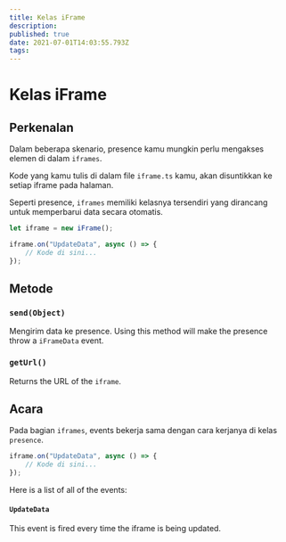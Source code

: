 ```yaml
---
title: Kelas iFrame
description:
published: true
date: 2021-07-01T14:03:55.793Z
tags:
---
```


# Kelas iFrame

## Perkenalan

Dalam beberapa skenario, presence kamu mungkin perlu mengakses elemen di dalam `iframes`.

Kode yang kamu tulis di dalam file `iframe.ts` kamu, akan disuntikkan ke setiap iframe pada halaman.

Seperti presence, `iframes` memiliki kelasnya tersendiri yang dirancang untuk memperbarui data secara otomatis.

```typescript
let iframe = new iFrame();

iframe.on("UpdateData", async () => {
    // Kode di sini...
});
```

## Metode

### `send(Object)`
Mengirim data ke presence. Using this method will make the presence throw a `iFrameData` event.

### `getUrl()`
Returns the URL of the `iframe`.

## Acara
Pada bagian `iframes`, events bekerja sama dengan cara kerjanya di kelas `presence`.

```typescript
iframe.on("UpdateData", async () => {
    // Kode di sini...
});
```

Here is a list of all of the events:

#### `UpdateData`

This event is fired every time the iframe is being updated.
